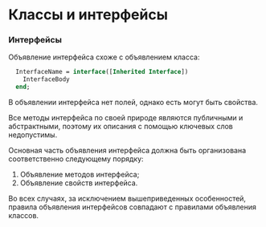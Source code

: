 # Классы и интерфейсы

### Интерфейсы

Объявление интерфейса схоже с объявлением класса:

```Pascal
  InterfaceName = interface([Inherited Interface])
    InterfaceBody
  end;
```

В объявлении интерфейса нет полей, однако есть могут быть свойства.

Все методы интерфейса по своей природе являются публичными и абстрактными, поэтому их описания с помощью ключевых слов недопустимы.

Основная часть объявления интерфейса должна быть организована соответственно следующему порядку:

1. Объявление методов интерфейса;
2. Объявление свойств интерфейса.

Во всех случаях, за исключением вышеприведенных особенностей, правила объявления интерфейсов совпадают с правилами объявления классов.


